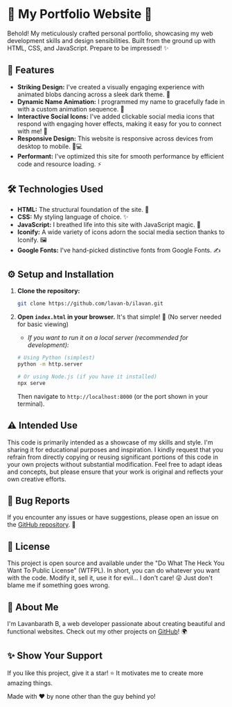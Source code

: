 # 🚀 My Portfolio Website 🎨

Behold! My meticulously crafted personal portfolio, showcasing my web development skills and design sensibilities.  Built from the ground up with HTML, CSS, and JavaScript. Prepare to be impressed! ✨

## 🌟 Features

*   **Striking Design:** I've created a visually engaging experience with animated blobs dancing across a sleek dark theme. 🖤
*   **Dynamic Name Animation:** I programmed my name to gracefully fade in with a custom animation sequence. 🤩
*   **Interactive Social Icons:** I've added clickable social media icons that respond with engaging hover effects, making it easy for you to connect with me! 🔗
*   **Responsive Design:** This website is responsive across devices from desktop to mobile. 📱💻
*   **Performant:** I've optimized this site for smooth performance by efficient code and resource loading. ⚡

## 🛠️ Technologies Used

*   **HTML:**  The structural foundation of the site. 🧱
*   **CSS:**  My styling language of choice. ✨
*   **JavaScript:**  I breathed life into this site with JavaScript magic. 🧠
*   **Iconify:**  A wide variety of icons adorn the social media section thanks to Iconify. 🖼️
*   **Google Fonts:** I've hand-picked distinctive fonts from Google Fonts. ✍️

## ⚙️ Setup and Installation

1.  **Clone the repository:**
    ```bash
    git clone https://github.com/lavan-b/ilavan.git
    ```

2.  **Open `index.html` in your browser.** It's that simple! 🎉 (No server needed for basic viewing)

    *   _If you want to run it on a local server (recommended for development):_

    ```bash
    # Using Python (simplest)
    python -m http.server

    # Or using Node.js (if you have it installed)
    npx serve
    ```

    Then navigate to `http://localhost:8000` (or the port shown in your terminal).

## ⚠️ Intended Use

This code is primarily intended as a showcase of my skills and style. I'm sharing it for educational purposes and inspiration.  I kindly request that you refrain from directly copying or reusing significant portions of this code in your own projects without substantial modification. Feel free to adapt ideas and concepts, but please ensure that your work is original and reflects your own creative efforts.

## 🐛 Bug Reports

If you encounter any issues or have suggestions, please open an issue on the [GitHub repository](https://github.com/lavan-b/ilavan/issues). 🐞

## 📜 License

This project is open source and available under the "Do What The Heck You Want To Public License" (WTFPL). In short, you can do whatever you want with the code. Modify it, sell it, use it for evil... I don't care! 😜 Just don't blame me if something goes wrong.

## 🙋 About Me

I'm Lavanbarath B, a web developer passionate about creating beautiful and functional websites.  Check out my other projects on [GitHub](https://github.com/lavan-b)! 🌍

## ✨ Show Your Support

If you like this project, give it a star! ⭐ It motivates me to create more amazing things.


Made with ❤️ by none other than the guy behind yo!

